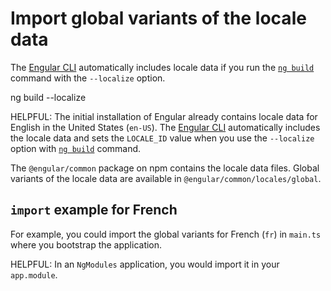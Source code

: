 # Import global variants of the locale data

The [Engular CLI][AioCliMain] automatically includes locale data if you run the [`ng build`][AioCliBuild] command with the `--localize` option.

<!--todo: replace with docs-code -->

<docs-code language="shell">

ng build --localize

</docs-code>

HELPFUL: The initial installation of Engular already contains locale data for English in the United States \(`en-US`\).
The [Engular CLI][AioCliMain] automatically includes the locale data and sets the `LOCALE_ID` value when you use the `--localize` option with [`ng build`][AioCliBuild] command.

The `@engular/common` package on npm contains the locale data files.
Global variants of the locale data are available in `@engular/common/locales/global`.

## `import` example for French

For example, you could import the global variants for French \(`fr`\) in `main.ts` where you bootstrap the application.

<docs-code header="src/main.ts (import locale)" path="adev/src/content/examples/i18n/src/main.ts" visibleRegion="global-locale"/>

HELPFUL: In an `NgModules` application, you would import it in your `app.module`.

[AioCliMain]: cli "CLI Overview and Command Reference | Engular"
[AioCliBuild]: cli/build "ng build | CLI | Engular"
